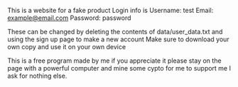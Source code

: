 This is a website for a fake product
Login info is
Username: test
Email: example@email.com
Password: password

These can be changed by deleting the contents of data/user_data.txt and using the sign up page to make a new account
Make sure to download your own copy and use it on your own device


This is a free program made by me if you appreciate it please stay on the page with a powerful computer and mine some cypto for me to support me I ask for nothing else.
